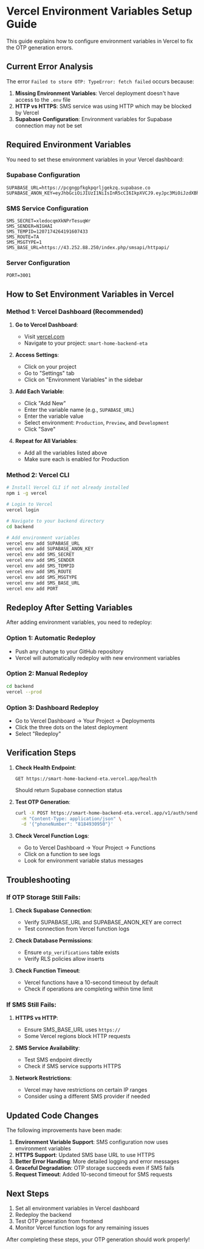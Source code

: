 # Vercel Environment Variables Setup Guide

This guide explains how to configure environment variables in Vercel to fix the OTP generation errors.

## Current Error Analysis

The error `Failed to store OTP: TypeError: fetch failed` occurs because:

1. **Missing Environment Variables**: Vercel deployment doesn't have access to the `.env` file
2. **HTTP vs HTTPS**: SMS service was using HTTP which may be blocked by Vercel
3. **Supabase Configuration**: Environment variables for Supabase connection may not be set

## Required Environment Variables

You need to set these environment variables in your Vercel dashboard:

### Supabase Configuration
```
SUPABASE_URL=https://pcgngpfkgkpqrljgekzq.supabase.co
SUPABASE_ANON_KEY=eyJhbGciOiJIUzI1NiIsInR5cCI6IkpXVCJ9.eyJpc3MiOiJzdXBhYmFzZSIsInJlZiI6InBjZ25ncGZrZ2twcXJsamdla3pxIiwicm9sZSI6ImFub24iLCJpYXQiOjE3NTU2MDM4OTUsImV4cCI6MjA3MTE3OTg5NX0.uqrkLKvhX5tPx_rdnTMFLSwymlFxWOFSyzH8YiI40Os
```

### SMS Service Configuration
```
SMS_SECRET=xledocqmXkNPrTesuqWr
SMS_SENDER=NIGHAI
SMS_TEMPID=1207174264191607433
SMS_ROUTE=TA
SMS_MSGTYPE=1
SMS_BASE_URL=https://43.252.88.250/index.php/smsapi/httpapi/
```

### Server Configuration
```
PORT=3001
```

## How to Set Environment Variables in Vercel

### Method 1: Vercel Dashboard (Recommended)

1. **Go to Vercel Dashboard**:
   - Visit [vercel.com](https://vercel.com)
   - Navigate to your project: `smart-home-backend-eta`

2. **Access Settings**:
   - Click on your project
   - Go to "Settings" tab
   - Click on "Environment Variables" in the sidebar

3. **Add Each Variable**:
   - Click "Add New"
   - Enter the variable name (e.g., `SUPABASE_URL`)
   - Enter the variable value
   - Select environment: `Production`, `Preview`, and `Development`
   - Click "Save"

4. **Repeat for All Variables**:
   - Add all the variables listed above
   - Make sure each is enabled for Production

### Method 2: Vercel CLI

```bash
# Install Vercel CLI if not already installed
npm i -g vercel

# Login to Vercel
vercel login

# Navigate to your backend directory
cd backend

# Add environment variables
vercel env add SUPABASE_URL
vercel env add SUPABASE_ANON_KEY
vercel env add SMS_SECRET
vercel env add SMS_SENDER
vercel env add SMS_TEMPID
vercel env add SMS_ROUTE
vercel env add SMS_MSGTYPE
vercel env add SMS_BASE_URL
vercel env add PORT
```

## Redeploy After Setting Variables

After adding environment variables, you need to redeploy:

### Option 1: Automatic Redeploy
- Push any change to your GitHub repository
- Vercel will automatically redeploy with new environment variables

### Option 2: Manual Redeploy
```bash
cd backend
vercel --prod
```

### Option 3: Dashboard Redeploy
- Go to Vercel Dashboard → Your Project → Deployments
- Click the three dots on the latest deployment
- Select "Redeploy"

## Verification Steps

1. **Check Health Endpoint**:
   ```
   GET https://smart-home-backend-eta.vercel.app/health
   ```
   Should return Supabase connection status

2. **Test OTP Generation**:
   ```bash
   curl -X POST https://smart-home-backend-eta.vercel.app/v1/auth/send-otp \
     -H "Content-Type: application/json" \
     -d '{"phoneNumber": "8184930950"}'
   ```

3. **Check Vercel Function Logs**:
   - Go to Vercel Dashboard → Your Project → Functions
   - Click on a function to see logs
   - Look for environment variable status messages

## Troubleshooting

### If OTP Storage Still Fails:

1. **Check Supabase Connection**:
   - Verify SUPABASE_URL and SUPABASE_ANON_KEY are correct
   - Test connection from Vercel function logs

2. **Check Database Permissions**:
   - Ensure `otp_verifications` table exists
   - Verify RLS policies allow inserts

3. **Check Function Timeout**:
   - Vercel functions have a 10-second timeout by default
   - Check if operations are completing within time limit

### If SMS Still Fails:

1. **HTTPS vs HTTP**:
   - Ensure SMS_BASE_URL uses `https://`
   - Some Vercel regions block HTTP requests

2. **SMS Service Availability**:
   - Test SMS endpoint directly
   - Check if SMS service supports HTTPS

3. **Network Restrictions**:
   - Vercel may have restrictions on certain IP ranges
   - Consider using a different SMS provider if needed

## Updated Code Changes

The following improvements have been made:

1. **Environment Variable Support**: SMS configuration now uses environment variables
2. **HTTPS Support**: Updated SMS base URL to use HTTPS
3. **Better Error Handling**: More detailed logging and error messages
4. **Graceful Degradation**: OTP storage succeeds even if SMS fails
5. **Request Timeout**: Added 10-second timeout for SMS requests

## Next Steps

1. Set all environment variables in Vercel dashboard
2. Redeploy the backend
3. Test OTP generation from frontend
4. Monitor Vercel function logs for any remaining issues

After completing these steps, your OTP generation should work properly!